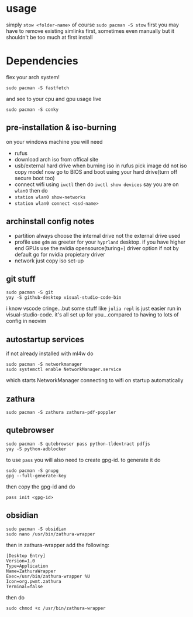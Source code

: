 # usage
simply `stow <folder-name>` of course `sudo pacman -S stow` first
you may have to remove existing simlinks first, sometimes even manually but it shouldn't be too much at first install
# Dependencies
flex your arch system!
```
sudo pacman -S fastfetch
```
and see to your cpu and gpu usage live
```
sudo pacman -S conky
```
## pre-installation & iso-burning
on your windows machine you will need
- rufus
- download arch iso from offical site
- usb/external hard drive
when burning iso in rufus pick image dd not iso copy mode! now go to BIOS and boot using your hard drive(turn off secure boot too)
- connect wifi using `iwctl` then do `iwctl show devices` say you are on `wlan0` then do
- `station wlan0 show-networks`
- `station wlan0 connect <ssd-name>`
  
## archinstall config notes
- partition
always choose the internal drive not the external drive used
- profile
use `gdm` as greeter for your `hyprland` desktop. if you have higher end GPUs use the nvidia opensource(turing+) driver option if not by default go for nvidia propietary driver
- network
just copy iso set-up
## git stuff
```
sudo pacman -S git
yay -S github-desktop visual-studio-code-bin
```
i know vscode cringe...but some stuff like `julia repl` is just easier run in visual-studio-code. it's all set up for you...compared to having to lots of config in neovim
## autostartup services
if not already installed with ml4w do
```
sudo pacman -S networkmanager
sudo systemctl enable NetworkManager.service
```
which starts NetworkManager connecting to wifi on startup automatically
## zathura
```
sudo pacman -S zathura zathura-pdf-poppler
```
## qutebrowser
```
sudo pacman -S qutebrowser pass python-tldextract pdfjs
yay -S python-adblocker
```
to use `pass` you will also need to create gpg-id. to generate it do
```
sudo pacman -S gnupg
gpg --full-generate-key
```
then copy the gpg-id and do
```
pass init <gpg-id>
```
## obsidian
```
sudo pacman -S obsidian
sudo nano /usr/bin/zathura-wrapper
```
then in zathura-wrapper add the following:
```
[Desktop Entry]
Version=1.0
Type=Application
Name=ZathuraWrapper
Exec=/usr/bin/zathura-wrapper %U
Icon=org.pwmt.zathura
Terminal=false
```
then do
```
sudo chmod +x /usr/bin/zathura-wrapper
```
